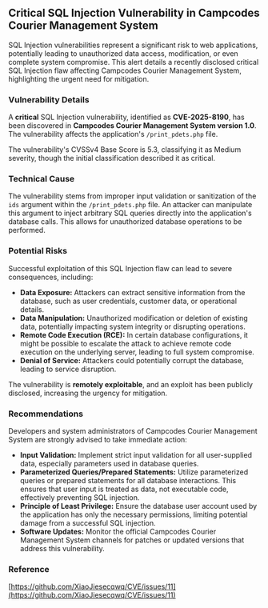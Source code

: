 ## Critical SQL Injection Vulnerability in Campcodes Courier Management System

SQL Injection vulnerabilities represent a significant risk to web applications, potentially leading to unauthorized data access, modification, or even complete system compromise. This alert details a recently disclosed critical SQL Injection flaw affecting Campcodes Courier Management System, highlighting the urgent need for mitigation.

### Vulnerability Details

A **critical** SQL Injection vulnerability, identified as **CVE-2025-8190**, has been discovered in **Campcodes Courier Management System version 1.0**. The vulnerability affects the application's `/print_pdets.php` file.

The vulnerability's CVSSv4 Base Score is 5.3, classifying it as Medium severity, though the initial classification described it as critical.

### Technical Cause

The vulnerability stems from improper input validation or sanitization of the `ids` argument within the `/print_pdets.php` file. An attacker can manipulate this argument to inject arbitrary SQL queries directly into the application's database calls. This allows for unauthorized database operations to be performed.

### Potential Risks

Successful exploitation of this SQL Injection flaw can lead to severe consequences, including:

*   **Data Exposure:** Attackers can extract sensitive information from the database, such as user credentials, customer data, or operational details.
*   **Data Manipulation:** Unauthorized modification or deletion of existing data, potentially impacting system integrity or disrupting operations.
*   **Remote Code Execution (RCE):** In certain database configurations, it might be possible to escalate the attack to achieve remote code execution on the underlying server, leading to full system compromise.
*   **Denial of Service:** Attackers could potentially corrupt the database, leading to service disruption.

The vulnerability is **remotely exploitable**, and an exploit has been publicly disclosed, increasing the urgency for mitigation.

### Recommendations

Developers and system administrators of Campcodes Courier Management System are strongly advised to take immediate action:

*   **Input Validation:** Implement strict input validation for all user-supplied data, especially parameters used in database queries.
*   **Parameterized Queries/Prepared Statements:** Utilize parameterized queries or prepared statements for all database interactions. This ensures that user input is treated as data, not executable code, effectively preventing SQL injection.
*   **Principle of Least Privilege:** Ensure the database user account used by the application has only the necessary permissions, limiting potential damage from a successful SQL injection.
*   **Software Updates:** Monitor the official Campcodes Courier Management System channels for patches or updated versions that address this vulnerability.

### Reference

[https://github.com/XiaoJiesecqwq/CVE/issues/11](https://github.com/XiaoJiesecqwq/CVE/issues/11)